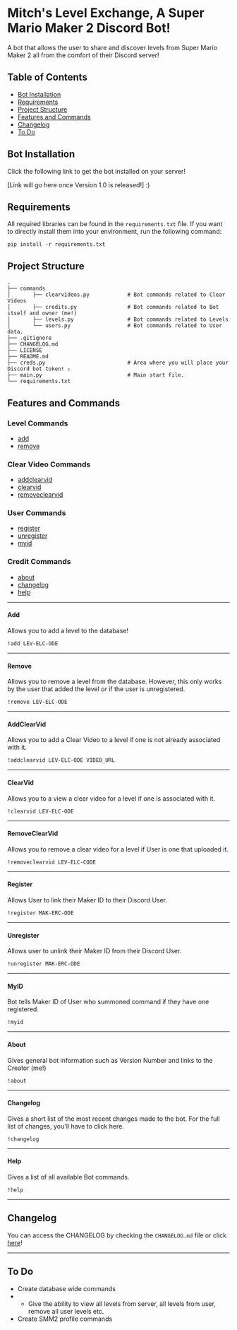 # Mitch's Level Exchange, A Super Mario Maker 2 Discord Bot!

A bot that allows the user to share and discover levels from Super Mario Maker 2 all from the comfort of their Discord server! 

## Table of Contents

* [Bot Installation](#bot-installation)
* [Requirements](#requirements)
* [Project Structure](#project-structure)
* [Features and Commands](#features-and-commands)
* [Changelog](#changelog)
* [To Do](#to-do)

## Bot Installation

Click the following link to get the bot installed on your server! 

[Link will go here once Version 1.0 is released!] :) 

## Requirements

All required libraries can be found in the `requirements.txt` file. If you want to directly install them into your environment, run the following command:

```
pip install -r requirements.txt
```

## Project Structure

    .
    ├── commands 
    │       ├── clearvideos.py            # Bot commands related to Clear Videos  
    │       ├── credits.py                # Bot commands related to Bot itself and owner (me!)
    │       ├── levels.py                 # Bot commands related to Levels
    │       └── users.py                  # Bot commands related to User data.
    ├── .gitignore    
    ├── CHANGELOG.md
    ├── LICENSE              
    ├── README.md            
    ├── creds.py                          # Area where you will place your Discord bot token! ⚠️
    ├── main.py                           # Main start file.
    └── requirements.txt         
     

## Features and Commands

### Level Commands

* [add](#add)
* [remove](#remove)

### Clear Video Commands

* [addclearvid](#addclearvid)
* [clearvid](#clearvid)
* [removeclearvid](#removeclearvid)

### User Commands

* [register](#register)
* [unregister](#unregister)
* [myid](#myid)

### Credit Commands

* [about](#about)
* [changelog](#changelog)
* [help](#help)

---

#### Add 

Allows you to add a level to the database!

`!add LEV-ELC-ODE`

---

#### Remove

Allows you to remove a level from the database. However, this only works by the user that added the level *or* if the user is unregistered.

`!remove LEV-ELC-ODE`

---

#### AddClearVid

Allows you to add a Clear Video to a level if one is not already associated with it.

`!addclearvid LEV-ELC-ODE VIDEO_URL`

---

#### ClearVid

Allows you to a view a clear video for a level if one is associated with it.

`!clearvid LEV-ELC-ODE`

---

#### RemoveClearVid

Allows you to remove a clear video for a level if User is one that uploaded it.

`!removeclearvid LEV-ELC-CODE`

---

#### Register

Allows User to link their Maker ID to their Discord User.

`!register MAK-ERC-ODE`

---

#### Unregister

Allows user to unlink their Maker ID from their Discord User.

`!unregister MAK-ERC-ODE`

---

#### MyID

Bot tells Maker ID of User who summoned command if they have one registered.

`!myid`

---

#### About

Gives general bot information such as Version Number and links to the Creator (me!)

`!about`

---

#### Changelog

Gives a short list of the most recent changes made to the bot. For the full list of changes, you'll have to click here.

`!changelog`

---

#### Help

Gives a list of all available Bot commands.

`!help`

---

## Changelog

You can access the CHANGELOG by checking the `CHANGELOG.md` file or click [here](https://github.com/MitchsMisadventures/smm2-mle-discord-bot/blob/main/CHANGELOG.md)!

---

## To Do

* Create database wide commands
* * Give the ability to view all levels from server, all levels from user, remove all user levels etc.
* Create SMM2 profile commands


